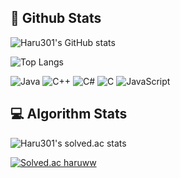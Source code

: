 ## 🚩 Github Stats
![Haru301's GitHub stats](https://github-readme-stats.vercel.app/api?username=haruww&count_private=true&show_icons=true)

![Top Langs](https://github-readme-stats.vercel.app/api/top-langs/?username=haruww&layout=compact)

![Java](https://img.shields.io/badge/java-%23ED8B00.svg?style=for-the-badge&logo=java&logoColor=white)
![C++](https://img.shields.io/badge/c++-%2300599C.svg?style=for-the-badge&logo=c%2B%2B&logoColor=white)
![C#](https://img.shields.io/badge/c%23-%23239120.svg?style=for-the-badge&logo=c-sharp&logoColor=white)
![C](https://img.shields.io/badge/c-%2300599C.svg?style=for-the-badge&logo=c&logoColor=white)
![JavaScript](https://img.shields.io/badge/javascript-%23323330.svg?style=for-the-badge&logo=javascript&logoColor=%23F7DF1E)



## 💻 Algorithm Stats
![Haru301's solved.ac stats](https://github-readme-solvedac.hyp3rflow.vercel.app/api/?handle=haruww)

[![Solved.ac
haruww](http://mazassumnida.wtf/api/mini/generate_badge?boj=haruww)](https://solved.ac/haruww)

